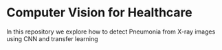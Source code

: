 # Computer Vision for Healthcare
In this repository we explore how to detect Pneumonia from X-ray images using CNN and transfer learning
